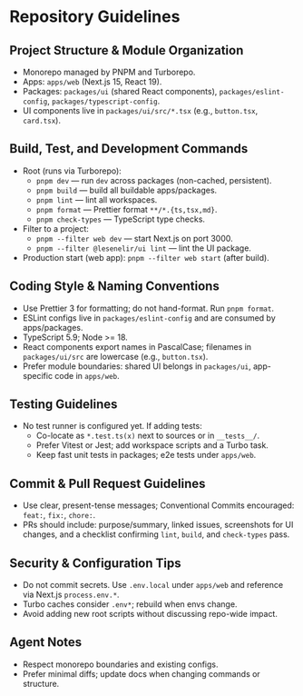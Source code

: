 # Repository Guidelines

## Project Structure & Module Organization
- Monorepo managed by PNPM and Turborepo.
- Apps: `apps/web` (Next.js 15, React 19).
- Packages: `packages/ui` (shared React components), `packages/eslint-config`, `packages/typescript-config`.
- UI components live in `packages/ui/src/*.tsx` (e.g., `button.tsx`, `card.tsx`).

## Build, Test, and Development Commands
- Root (runs via Turborepo):
  - `pnpm dev` — run `dev` across packages (non-cached, persistent).
  - `pnpm build` — build all buildable apps/packages.
  - `pnpm lint` — lint all workspaces.
  - `pnpm format` — Prettier format `**/*.{ts,tsx,md}`.
  - `pnpm check-types` — TypeScript type checks.
- Filter to a project:
  - `pnpm --filter web dev` — start Next.js on port 3000.
  - `pnpm --filter @lesenelir/ui lint` — lint the UI package.
- Production start (web app): `pnpm --filter web start` (after build).

## Coding Style & Naming Conventions
- Use Prettier 3 for formatting; do not hand-format. Run `pnpm format`.
- ESLint configs live in `packages/eslint-config` and are consumed by apps/packages.
- TypeScript 5.9; Node >= 18.
- React components export names in PascalCase; filenames in `packages/ui/src` are lowercase (e.g., `button.tsx`).
- Prefer module boundaries: shared UI belongs in `packages/ui`, app-specific code in `apps/web`.

## Testing Guidelines
- No test runner is configured yet. If adding tests:
  - Co-locate as `*.test.ts(x)` next to sources or in `__tests__/`.
  - Prefer Vitest or Jest; add workspace scripts and a Turbo task.
  - Keep fast unit tests in packages; e2e tests under `apps/web`.

## Commit & Pull Request Guidelines
- Use clear, present-tense messages; Conventional Commits encouraged: `feat:`, `fix:`, `chore:`.
- PRs should include: purpose/summary, linked issues, screenshots for UI changes, and a checklist confirming `lint`, `build`, and `check-types` pass.

## Security & Configuration Tips
- Do not commit secrets. Use `.env.local` under `apps/web` and reference via Next.js `process.env.*`.
- Turbo caches consider `.env*`; rebuild when envs change.
- Avoid adding new root scripts without discussing repo-wide impact.

## Agent Notes
- Respect monorepo boundaries and existing configs.
- Prefer minimal diffs; update docs when changing commands or structure.
